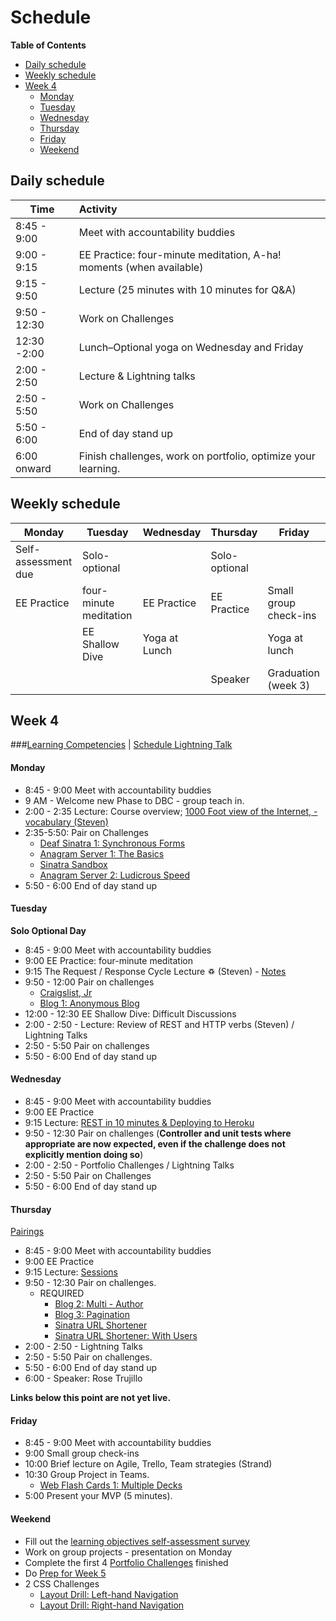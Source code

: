 # Schedule

**Table of Contents**

- [Daily schedule](#daily-schedule)
- [Weekly schedule](#weekly-schedule)
- [Week 4](#week-4)
  - [Monday](#monday)
  - [Tuesday](#tuesday)
  - [Wednesday](#wednesday)
  - [Thursday](#thursday)
  - [Friday](#friday)
  - [Weekend](#weekend)

## Daily schedule

Time          | Activity
------------- | :------------------------------------------------------------
8:45 - 9:00   | Meet with accountability buddies
9:00 - 9:15   | EE Practice: four-minute meditation, A-ha! moments (when available)
9:15 - 9:50   | Lecture (25 minutes with 10 minutes for Q&A)
9:50 - 12:30  | Work on Challenges
12:30 -2:00   | Lunch–Optional yoga on Wednesday and Friday
2:00 - 2:50   | Lecture & Lightning talks
2:50 - 5:50   | Work on Challenges
5:50 - 6:00   | End of day stand up
6:00 onward   | Finish challenges, work on portfolio, optimize your learning.

## Weekly schedule

Monday | Tuesday       | Wednesday     | Thursday      | Friday
------ | ------------  | ------------- | ------------- | -------------
Self-assessment due | Solo-optional |  | Solo-optional |
EE Practice | four-minute meditation  | EE Practice | EE Practice | Small group check-ins
       | EE Shallow Dive | Yoga at Lunch |             | Yoga at lunch
       |               |               | Speaker       | Graduation (week 3)

## Week 4

###[Learning Competencies](learning-competencies/week-4-lc.md) | [Schedule Lightning Talk](lightning-talks/lt-week4.md)

#### Monday

- 8:45 - 9:00 Meet with accountability buddies
- 9 AM - Welcome new Phase to DBC - group teach in.
- 2:00 - 2:35 Lecture: Course overview; [1000 Foot view of the Internet, - vocabulary (Steven)](./lecture-notes/1000_foot_view_of_internet)
- 2:35-5:50: Pair on Challenges
  - [Deaf Sinatra 1: Synchronous Forms](https://github.com/banana-slugs-2014/deaf-sinatra-1-synchronous-forms-challenge)
  - [Anagram Server 1: The Basics](https://github.com/banana-slugs-2014/anagram-server-1-the-basics-challenge)
  - [Sinatra Sandbox](https://github.com/banana-slugs-2014/sinatra-sandbox-challenge)
  - [Anagram Server 2: Ludicrous Speed](https://github.com/banana-slugs-2014/anagram-server-2-ludicrous-speed-challenge)
- 5:50 - 6:00 End of day stand up

#### Tuesday
**Solo Optional Day**

- 8:45 - 9:00 Meet with accountability buddies
- 9:00 EE Practice: four-minute meditation
- 9:15 The Request / Response Cycle Lecture ♽ (Steven) - [Notes](./lecture-notes/rack_lecture)
- 9:50 - 12:00 Pair on challenges
  - [Craigslist, Jr](https://github.com/banana-slugs-2014/craigslist-jr-challenge)
  - [Blog 1: Anonymous Blog](https://github.com/banana-slugs-2014/blog-1-anonymous-blog-challenge)
- 12:00 - 12:30 EE Shallow Dive: Difficult Discussions
- 2:00 - 2:50 - Lecture: Review of REST and HTTP verbs (Steven) / Lightning Talks
- 2:50 - 5:50 Pair on challenges
- 5:50 - 6:00 End of day stand up

#### Wednesday

- 8:45 - 9:00 Meet with accountability buddies
- 9:00 EE Practice
- 9:15 Lecture: [REST in 10 minutes & Deploying to Heroku](lecture-notes/REST-and-heroku.md)
- 9:50 - 12:30 Pair on challenges (**Controller and unit tests where
  appropriate are now expected, even if the challenge does not explicitly mention doing so**)
- 2:00 - 2:50 - Portfolio Challenges / Lightning Talks
- 2:50 - 5:50 Pair on Challenges
- 5:50 - 6:00 End of day stand up

#### Thursday

[Pairings](./2014-02-20-pairings.md)

- 8:45 - 9:00 Meet with accountability buddies
- 9:00 EE Practice
- 9:15 Lecture: [Sessions](./lecture-notes/sessions-lecture)
- 9:50 - 12:30 Pair on challenges.
  - REQUIRED
      - [Blog 2: Multi - Author](https://github.com/banana-slugs-2014/blog-2-multi-author-challenge)
      - [Blog 3: Pagination](https://github.com/banana-slugs-2014/blog-3-pagination-challenge)
      - [Sinatra URL Shortener](https://github.com/banana-slugs-2014/sinatra-url-shortener-challenge)
      - [Sinatra URL Shortener: With Users](https://github.com/banana-slugs-2014/sinatra-url-shortener-with-users-challenge)
- 2:00 - 2:50 - Lightning Talks
- 2:50 - 5:50 Pair on challenges.
- 5:50 - 6:00 End of day stand up
- 6:00 - Speaker: Rose Trujillo

**Links below this point are not yet live.**

#### Friday

- 8:45 - 9:00 Meet with accountability buddies
- 9:00 Small group check-ins
- 10:00 Brief lecture on Agile, Trello, Team strategies (Strand)
- 10:30 Group Project in Teams.
  - [Web Flash Cards 1: Multiple Decks](https://github.com/banana-slugs-2014/web-flash-cards-1-multiple-decks-challenge)
- 5:00 Present your MVP (5 minutes).

#### Weekend

- Fill out the [learning objectives self-assessment survey]()
- Work on group projects - presentation on Monday
- Complete the first 4 [Portfolio Challenges](portfolio-challenges.md) finished
- Do [Prep for Week 5](week-5-prep.md)
- 2 CSS Challenges
    - [Layout Drill: Left-hand Navigation](https://github.com/banana-slugs-2014/layout-drill-left-hand-navigation-challenge)
    - [Layout Drill: Right-hand Navigation](https://github.com/banana-slugs-2014/layout-drill-right-hand-navigation-challenge)
